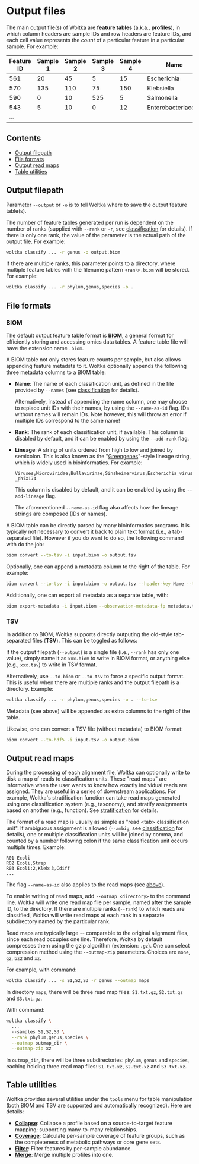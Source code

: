 # Output files

The main output file(s) of Woltka are **feature tables** (a.k.a., **profiles**), in which column headers are sample IDs and row headers are feature IDs, and each cell value represents the _count_ of a particular feature in a particular sample. For example:

Feature ID | Sample 1 | Sample 2 | Sample 3 | Sample 4 | Name | Rank
--- | --- | --- | --- | --- | --- | ---
561 | 20 | 45 | 5 | 15 | Escherichia | genus
570 | 135 | 110 | 75 | 150 | Klebsiella | genus
590 | 0 | 10 | 525 | 5 | Salmonella | genus
543 | 5 | 10 | 0 | 12 | Enterobacteriaceae | family
... |

## Contents

- [Output filepath](#output-filepath)
- [File formats](#file-formats)
- [Output read maps](#output-read-maps)
- [Table utilities](#table-utilities)

## Output filepath

Parameter `--output` or `-o` is to tell Woltka where to save the output feature table(s).

The number of feature tables generated per run is dependent on the number of ranks (supplied with `--rank` or `-r`, see [classification](hierarchy.md) for details). If there is only one rank, the value of the parameter is the actual path of the output file. For example:

```bash
woltka classify ... -r genus -o output.biom
```

If there are multiple ranks, this parameter points to a directory, where multiple feature tables with the filename pattern `<rank>.biom` will be stored. For example:

```bash
woltka classify ... -r phylum,genus,species -o .
```

## File formats

### BIOM

The default output feature table format is [**BIOM**](http://biom-format.org/), a general format for efficiently storing and accessing omics data tables. A feature table file will have the extension name `.biom`.

A BIOM table not only stores feature counts per sample, but also allows appending feature metadata to it. Woltka optionally appends the following three metadata columns to a BIOM table:

- **Name**: The name of each classification unit, as defined in the file provided by `--names` (see [classification](hierarchy.md) for details).

  Alternatively, instead of appending the name column, one may choose to replace unit IDs with their names, by using the `--name-as-id` flag. IDs without names will remain IDs. Note however, this will throw an error if multiple IDs correspond to the same name!

- **Rank**: The rank of each classification unit, if available. This column is disabled by default, and it can be enabled by using the `--add-rank` flag.

- **Lineage**: A string of units ordered from high to low and joined by semicolon. This is also known as the "[Greengenes](https://greengenes.secondgenome.com/)"-style lineage string, which is widely used in bioinformatics. For example:

  ```Viruses;Microviridae;Bullavirinae;Sinsheimervirus;Escherichia_virus_phiX174```

  This column is disabled by default, and it can be enabled by using the `--add-lineage` flag.

  The aforementioned `--name-as-id` flag also affects how the lineage strings are composed (IDs or names).

A BIOM table can be directly parsed by many bioinformatics programs. It is typically not necessary to convert it back to plain text format (i.e., a tab-separated file). However if you do want to do so, the following command with do the job:

```bash
biom convert --to-tsv -i input.biom -o output.tsv
```

Optionally, one can append a metadata column to the right of the table. For example:

```bash
biom convert --to-tsv -i input.biom -o output.tsv --header-key Name --tsv-metadata-formatter naive
```

Additionally, one can export all metadata as a separate table, with:

```bash
biom export-metadata -i input.biom --observation-metadata-fp metadata.tsv
```

### TSV

In addition to BIOM, Woltka supports directly outputing the old-style tab-separated files (**TSV**). This can be toggled as follows:

If the output filepath (`--output`) is a single file (i.e., `--rank` has only one value), simply name it as `xxx.biom` to write in BIOM format, or anything else (e.g., `xxx.tsv`) to write in TSV format.

Alternatively, use `--to-biom` or `--to-tsv` to force a specific output format. This is useful when there are multiple ranks and the output filepath is a directory. Example:

```bash
woltka classify ... -r phylum,genus,species -o . --to-tsv
```

Metadata (see above) will be appended as extra columns to the right of the table.

Likewise, one can convert a TSV file (without metadata) to BIOM format:

```bash
biom convert --to-hdf5 -i input.tsv -o output.biom
```


## Output read maps

During the processing of each alignment file, Woltka can optionally write to disk a map of reads to classification units. These "read maps" are informative when the user wants to know how exactly individual reads are assigned. They are useful in a series of downstream applications. For example, Woltka's stratification function can take read maps generated using one classification system (e.g., taxonomy), and stratify assignments based on another (e.g., function). See [stratification](stratify.md) for details.

The format of a read map is usually as simple as "read \<tab\> classification unit". If ambiguous assignment is allowed (`--ambig`, see [classification](hierarchy.md) for details), one or multiple classification units will be joined by comma, and counted by a number following colon if the same classification unit occurs multiple times. Example:

```
R01 Ecoli
R02 Ecoli,Strep
R03 Ecoli:2,Kleb:3,Cdiff
...
```

The flag `--name-as-id` also applies to the read maps (see [above](#file-formats)).

To enable writing of read maps, add `--outmap <directory>` to the command line. Woltka will write one read map file per sample, named after the sample ID, to the directory. If there are multiple ranks (`--rank`) to which reads are classified, Woltka will write read maps at each rank in a separate subdirectory named by the particular rank.

Read maps are typically large -- comparable to the original alignment files, since each read occupies one line. Therefore, Woltka by default compresses them using the gzip algorithm (extension: `.gz`). One can select compression method using the `--outmap-zip` parameters. Choices are `none`, `gz`, `bz2` and `xz`.

For example, with command:

```bash
woltka classify ... -s S1,S2,S3 -r genus --outmap maps
```

In directory `maps`, there will be three read map files: `S1.txt.gz`, `S2.txt.gz` and `S3.txt.gz`.

With command:

```bash
woltka classify \
  ...
  --samples S1,S2,S3 \
  --rank phylum,genus,species \
  --outmap outmap_dir \
  --outmap-zip xz
```

In `outmap_dir`, there will be three subdirectories: `phylum`, `genus` and `species`, eaching holding three read map files: `S1.txt.xz`, `S2.txt.xz` and `S3.txt.xz`.


## Table utilities

Woltka provides several utilities under the `tools` menu for table manipulation (both BIOM and TSV are supported and automatically recognized). Here are details:

- [**Collapse**](collapse.md): Collapse a profile based on a source-to-target feature mapping; supporting many-to-many relationships.
- [**Coverage**](coverage.md): Calculate per-sample coverage of feature groups, such as the completeness of metabolic pathways or core gene sets.
- [**Filter**](filter.md): Filter features by per-sample abundance.
- [**Merge**](merge.md): Merge multiple profiles into one.
